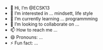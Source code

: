 - 👋 Hi, I’m @ECSK13
- 👀 I’m interested in ... mindsett, life style  
- 🌱 I’m currently learning ... programmming
- 💞️ I’m looking to collaborate on ...
- 📫 How to reach me ...
- 😄 Pronouns: ...
- ⚡ Fun fact: ...

<!---
ECSK13/ECSK13 is a ✨ special ✨ repository because its `README.md` (this file) appears on your GitHub profile.
You can click the Preview link to take a look at your changes.
--->
